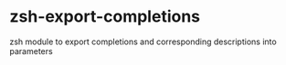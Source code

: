 # zsh-export-completions
zsh module to export completions and corresponding descriptions into parameters

